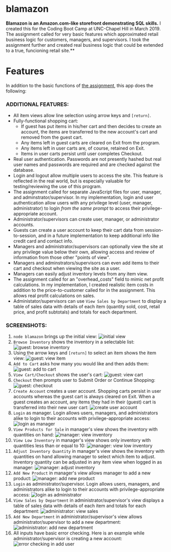 # blamazon

**Blamazon is an Amazon.com-like storefront demonstrating SQL skills.** I created this for the Coding Boot Camp at UNC-Chapel Hill in March 2019. The assignment called for very basic features which approximated retail business logic for customers, managers, and supervisors. I took the assignment further and created real business logic that could be extended to a true, funcioning retail site.**

# Features
In addition to the basic functions of [the assignment](homework_instructions.md), this app does the following:

### ADDITIONAL FEATURES:
* All item views allow line selection using arrow keys and `[return]`.
* Fully-functional shopping cart:
    * If guest has put items in his/her cart and then decides to create an account, the items are transferred to the new account's cart and removed from the guest cart.
    * Any items left in guest carts are cleared on Exit from the program.
    * Any items left in user carts are, of course, retained on Exit.
    * Items in user carts persist until user completes Checkout.
* Real user authentication. Passwords are not presently hashed but real user names and passwords are required and are checked against the database.
* Login and logout allow multiple users to access the site. This feature is reflected in the real world, but is especially valuable for testing/reviewing the use of this program.
* The assignment called for separate JavaScript files for user, manager, and adminstrator/supervisor. In my implementation, login and user authentication allow users with any privilege level (user, manager, administrator) to login *from the same prompt* to access their privilege-appropriate account.
* Administrator/supervisors can create user, manager, or administrator accounts.
* Guests can create a user account to keep their cart data from session-to-session, and in a future implementation to keep additional info like credit card and contact info.
* Managers and administrator/supervisors can optionally view the site at any privilege value below their own, allowing access and review of information from those other "points of view".
* Managers and adminstrators/supervisors can even add items to their cart and checkout when viewing the site as a user.
* Managers can easily adjust inventory levels from any item view.
* The assignment called for an "overhead_costs" field to mimic net profit calculations. In my implementation, I created realistic item costs in addition to the price-to-customer called for in the assignment. This allows real profit calculations on sales.
* Administator/supervisors can use `View Sales by Department` to display a table of sales data with details of each item (quantity sold, cost, retail price, and profit subtotals) and totals for each department.

### SCREENSHOTS:
01. `node blamazon` brings up the initial view:
![initial view](screenshots/01-initial-view.png)
02. `Browse Inventory` shows the inventory in a selectable list:
![guest: browse inventory](screenshots/02-guest-browse-inventory.png)
03. Using the arrow keys and `[return]` to select an item shows the item view:
![guest: view item](screenshots/03-guest-view-item.png)
04. `Add to Cart` asks how many you would like and then adds them:
![guest: add to cart](screenshots/04-guest-add-two-of-item-to-cart.png)
05. `View Cart/Checkout` shows the user's cart:
![guest: view cart](screenshots/05-guest-view-cart.png)
06. `Checkout` then prompts user to Submit Order or Continue Shopping:
![guest: checkout](screenshots/06-guest-checkout.png)
07. `Create Account` creates a user account. Shopping carts persist in user accounts whereas the guest cart is always cleared on Exit. When a guest creates an account, any items they had in their (guest) cart is transferred into their new user cart:
![create user account](screenshots/07-cart-now-empty-create-user-account.png)
08. `Login` as manager. Login allows users, managers, and administrators alike to login to their accounts with privilege-appropriate access:
![login as manager](screenshots/08-login-as-manager.png)
09. `View Products for Sale` in manager's view shows the inventory with quantities on hand:
![manager: view inventory](screenshots/09-manager-view-products-and-quantities.png)
10. `View Low Inventory` in manager's view shows only inventory with quantities less than or equal to 10:
![manager: view low inventory](screenshots/10-manager-view-low-inventory.png)
11. `Adjust Inventory Quantity` in manager's view shows the inventory with quantities on hand allowing manager to select which item to adjust. Inventory quantity can be adjusted in any item view when logged in as manager:
![manager: adjust inventory](screenshots/11-manager-adjust-inventory-quantity.png)
12. `Add New Product` in manager's view allows manager to add a new product:
![manager: add new product](screenshots/12-manager-add-new-product.png)
13. `Login` as administrator/supervisor. Login allows users, managers, and administrators alike to login to their accounts with privilege-appropriate access:
![login as administrator](screenshots/13-login-as-administrator.png)
14. `View Sales by Department` in administrator/supervisor's view displays a table of sales data with details of each item and totals for each department:
![administrator: view sales](screenshots/14-administrator-view-sales-by-department.png)
15. `Add New Department` in administrator/supervisor's view allows administrator/supervisor to add a new department:
![administrator: add new department](screenshots/15-administrator-add-new-department.png)
16. All inputs have basic error checking. Here is an example while administrator/supervisor is creating a new account:
![error checking in add user](screenshots/16-administrator-error-checking-on-add-user.png)
